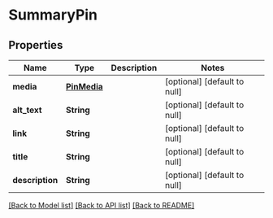 # SummaryPin
## Properties

| Name | Type | Description | Notes |
|------------ | ------------- | ------------- | -------------|
| **media** | [**PinMedia**](PinMedia.md) |  | [optional] [default to null] |
| **alt\_text** | **String** |  | [optional] [default to null] |
| **link** | **String** |  | [optional] [default to null] |
| **title** | **String** |  | [optional] [default to null] |
| **description** | **String** |  | [optional] [default to null] |

[[Back to Model list]](../README.md#documentation-for-models) [[Back to API list]](../README.md#documentation-for-api-endpoints) [[Back to README]](../README.md)


